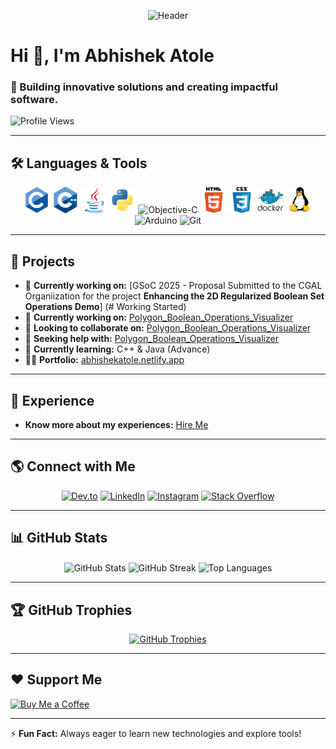 <p align="center">
  <img src="https://github.com/Abhishek-Atole/Abhishek-Atole/blob/main/Black%20and%20White%20Simple%20Art%20Director%20LinkedIn%20Banner.png" alt="Header">
</p>

# Hi 👋, I'm Abhishek Atole

### 🚀 Building innovative solutions and creating impactful software.

![Profile Views](https://komarev.com/ghpvc/?username=abhishek-atole&label=Profile%20views&color=FF0000&style=flat)

---

## 🛠️ Languages & Tools

<p align="center">
<img src="https://raw.githubusercontent.com/devicons/devicon/master/icons/c/c-original.svg" alt="C" width="42" height="42" />
<img src="https://raw.githubusercontent.com/devicons/devicon/master/icons/cplusplus/cplusplus-original.svg" alt="C++" width="42" height="42" />
<img src="https://raw.githubusercontent.com/devicons/devicon/master/icons/java/java-original.svg" alt="Java" width="42" height="42" />
<img src="https://raw.githubusercontent.com/devicons/devicon/master/icons/python/python-original.svg" alt="Python" width="42" height="42" />
<img src="https://www.vectorlogo.zone/logos/apple_objectivec/apple_objectivec-icon.svg" alt="Objective-C" width="42" height="42" />
<img src="https://raw.githubusercontent.com/devicons/devicon/master/icons/html5/html5-original-wordmark.svg" alt="HTML5" width="42" height="42" />
<img src="https://raw.githubusercontent.com/devicons/devicon/master/icons/css3/css3-original-wordmark.svg" alt="CSS3" width="42" height="42" />
<img src="https://raw.githubusercontent.com/devicons/devicon/master/icons/docker/docker-original-wordmark.svg" alt="Docker" width="42" height="42" />
<img src="https://raw.githubusercontent.com/devicons/devicon/master/icons/linux/linux-original.svg" alt="Linux" width="42" height="42" />
<img src="https://cdn.worldvectorlogo.com/logos/arduino-1.svg" alt="Arduino" width="42" height="42" />
<img src="https://www.vectorlogo.zone/logos/git-scm/git-scm-icon.svg" alt="Git" width="42" height="42" />
</p>

---

## 📌 Projects
- 🔭 **Currently working on:** [GSoC 2025 - Proposal Submitted to the CGAL Organiization for the project **Enhancing the 2D Regularized Boolean Set Operations Demo**] (# Working Started)
- 🔭 **Currently working on:** [Polygon_Boolean_Operations_Visualizer](https://github.com/Abhishek-Atole/Polygon_Boolean_Operations_Visualizer.git)
- 👯 **Looking to collaborate on:** [Polygon_Boolean_Operations_Visualizer](https://github.com/Abhishek-Atole/Polygon_Boolean_Operations_Visualizer.git)
- 🤝 **Seeking help with:** [Polygon_Boolean_Operations_Visualizer](https://github.com/Abhishek-Atole/Polygon_Boolean_Operations_Visualizer.git)
- 🌱 **Currently learning:** C++ & Java (Advance)
- 👨‍💻 **Portfolio:** [abhishekatole.netlify.app](https://abhishekatole.netlify.app)

---

## 📄 Experience

- **Know more about my experiences:** [Hire Me](https://drive.google.com/file/d/1vP3t_VzDDwzS97z8AWQiljF_qOnZHofE/view?usp=sharing)

---

## 🌎 Connect with Me

<p align="center">
<a href="https://dev.to/abhishek_atole"><img src="https://img.shields.io/badge/dev.to-0A0A0A?style=for-the-badge&logo=dev.to&logoColor=white" alt="Dev.to" /></a>
<a href="https://www.linkedin.com/in/abhishekatole"><img src="https://img.shields.io/badge/LinkedIn-0A66C2?style=for-the-badge&logo=linkedin&logoColor=white" alt="LinkedIn" /></a>
<a href="https://www.instagram.com/abhiatole_17"><img src="https://img.shields.io/badge/Instagram-E4405F?style=for-the-badge&logo=instagram&logoColor=white" alt="Instagram" /></a>
<a href="https://stackoverflow.com/users/41060798/abhishek-atole"><img src="https://img.shields.io/badge/StackOverflow-F48024?style=for-the-badge&logo=stackoverflow&logoColor=white" alt="Stack Overflow" /></a>
</p>

---

## 📊 GitHub Stats

<p align="center">
<img align="center" src="https://github-readme-stats.vercel.app/api?username=Abhishek-Atole&show_icons=true&theme=dark&locale=en" alt="GitHub Stats" />
<img align="center" src="https://github-readme-streak-stats.herokuapp.com/?user=Abhishek-Atole&theme=dark" alt="GitHub Streak" />
<img align="center" src="https://github-readme-stats.vercel.app/api/top-langs?username=Abhishek-Atole&show_icons=true&theme=dark&locale=en&layout=compact" alt="Top Languages" />
</p>

---

## 🏆 GitHub Trophies

<p align="center"><a href="https://github.com/ryo-ma/github-profile-trophy"><img src="https://github-profile-trophy.vercel.app/?username=Abhishek-Atole&theme=darkhub" alt="GitHub Trophies" /></a></p>

---

## ❤️ Support Me

<p>
<a href="https://www.buymeacoffee.com/abhishek_atole"><img src="https://cdn.buymeacoffee.com/buttons/v2/default-yellow.png" width="160" alt="Buy Me a Coffee" /></a>
</p>

---

⚡ **Fun Fact:** Always eager to learn new technologies and explore tools!

